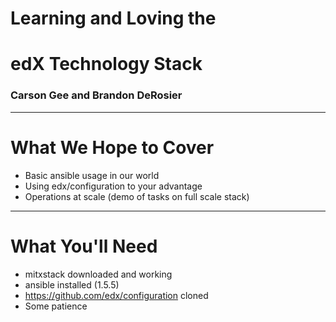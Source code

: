 # Learning and Loving the
# edX Technology Stack


### Carson Gee and Brandon DeRosier ###

---

# What We Hope to Cover

- Basic ansible usage in our world
- Using edx/configuration to your advantage
- Operations at scale (demo of tasks on full scale stack)

---

# What You'll Need

- mitxstack downloaded and working
- ansible installed (1.5.5)
- https://github.com/edx/configuration cloned
- Some patience

